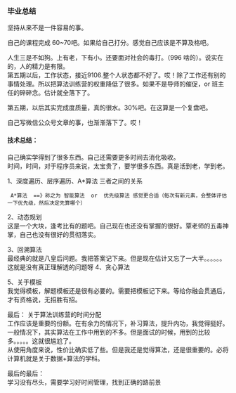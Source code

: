 ### 毕业总结

  坚持从来不是一件容易的事。

  自己的课程完成 60~70吧。如果给自己打分。感觉自己应该是不算及格吧。

  人生三是不如狗。上有老，下有小。还要面对社会的毒打。（996 啥的）。说实在的，人的精力是有限。  
  第五期以后，工作状态，接近9106.整个人状态都不好了。哎！除了工作还有别的事情处理。所以把算法训练营的权重降低了很多。如果不是导师的催促，or 班主任的碎碎念。估计就全落下了。

  第五期，以后其实完成度质量，真的很水。30%吧。在这算是一个复盘吧。  

  自己写微信公众号文章的事，也渐渐落下了。哎！


#### 技术总结：

自己确实学得到了很多东西。自己还需要更多时间去消化吸收。  
时间，时间，对于程序员来说，太宝贵了，要学很多东西。真是活到老，学到老。

1、深度遍历、层序遍历、A*算法 三者之间的关系  
   
     A*算法  ==》称之为 智能算法  or  优先级算法 感觉更合适（每次有新元素，会整体评估一下优先级，然后决定先算哪个）
   

2、动态规划    
      这是一个大块，逢考比有的题吧。自己现在也还没有掌握的很好。覃老师的五毒神掌，自己也没有很好的贯彻落实。
  
3、回溯算法    
        最经典的就是八皇后问题。我把答案记下来。但是现在估计又忘了一大半。。。。。。这就是没有真正理解透的问题呀
4、贪心算法  

5、关于模板  
        我觉得模板，解题模板还是很有必要的。需要把模板记下来。等给你融会贯通后，才有资格说，无招胜有招。
    
    
最后：  关于算法训练营的时间分配   
       工作应该是重要的份额。在有余力的情况下，补习算法，提升内功，我觉得挺好。  
      一般情况下，其实算法在工作中用到的不多。但是面试的时候，用到的比较多。。。。。这就很尴尬了。  
      从使用角度来说，性价比确实低了些。但是我还是觉得算法，还是很重要的。必将计算机就是关于数据+算法的学科。  
      
最后的最后：  
    学习没有尽头，需要学习好时间管理，找到正确的路前景
      
      
 
    
    

